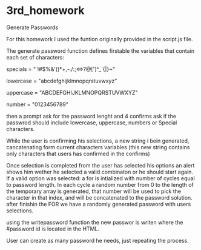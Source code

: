 # 3rd_homework
Generate Passwords

For this homework I used the funtion originally provided in the script.js file.
<!-- generate password -->
The generate password function defines firstable the variables that contain each set of characters:

specials = " !#$%&'()*+,-./:;<=>?@[']^_`{|}~"

lowercase = "abcdefghijklmnopqrstuvwxyz"

uppercase = "ABCDEFGHIJKLMNOPQRSTUVWXYZ"

number = "0123456789"

then a prompt ask for the password lenght and 4 confirms ask if the passwrod should include lowercase, uppercase, numbers or Special characters.

While the user is confirming his selections, a new string i bein generated, cancatenating form current characters variables (this new string contains only characters that users has confirmed in the confirms)

<!-- calculating the password -->

Once selection is completed from the user has selected his options an alert shows him wether he selected a valid combinaton or he should start again.
If a valid option was selected:
a for is intialized with number of cycles equal to password length.
In each cycle a random number from 0 to the length of the temporary array is generated, that number will be used to pick the character in that index, and will be concatenated to the password solution.
after finishin the FOR we have a randomly generated password with users selections.

<!-- printing the solution in the card -->
using the writepassword function the new passwor is writen where the #password id is located in the HTML.

User can create as many password he needs, just repeating the process.